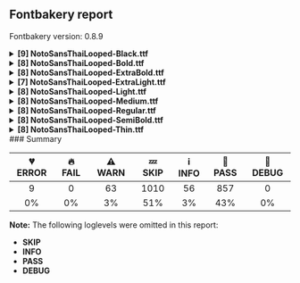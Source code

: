 ## Fontbakery report

Fontbakery version: 0.8.9

<details><summary><b>[9] NotoSansThaiLooped-Black.ttf</b></summary><div><details><summary>💔 <b>ERROR:</b> Check Google Fonts glyph coverage. (<a href="https://font-bakery.readthedocs.io/en/stable/fontbakery/profiles/googlefonts.html#com.google.fonts/check/glyph_coverage">com.google.fonts/check/glyph_coverage</a>)</summary><div>


* 💔 **ERROR** Failed with IndexError: list index out of range
</div></details><details><summary>⚠ <b>WARN:</b> Glyphs are similiar to Google Fonts version? (<a href="https://font-bakery.readthedocs.io/en/stable/fontbakery/profiles/googlefonts.html#com.google.fonts/check/production_glyphs_similarity">com.google.fonts/check/production_glyphs_similarity</a>)</summary><div>


* ⚠ **WARN** Following glyphs differ greatly from Google Fonts version:
	* uni0E0D
	* tripleKhan
	* uni0E260E45
	* uni0E240E45
	* pikKaa
	* uni0E0D0331 and uni0E0C0331
</div></details><details><summary>⚠ <b>WARN:</b> Combined length of family and style must not exceed 27 characters. (<a href="https://font-bakery.readthedocs.io/en/stable/fontbakery/profiles/googlefonts.html#com.google.fonts/check/name/family_and_style_max_length">com.google.fonts/check/name/family_and_style_max_length</a>)</summary><div>


* ⚠ **WARN** The combined length of family and style exceeds 27 chars in the following 'WINDOWS' entries:
 FONT_FAMILY_NAME = 'Noto Sans Thai Looped Black' / SUBFAMILY_NAME = 'Regular'

Please take a look at the conversation at https://github.com/googlefonts/fontbakery/issues/2179 in order to understand the reasoning behind these name table records max-length criteria. [code: too-long]
</div></details><details><summary>⚠ <b>WARN:</b> Ensure fonts have ScriptLangTags declared on the 'meta' table. (<a href="https://font-bakery.readthedocs.io/en/stable/fontbakery/profiles/googlefonts.html#com.google.fonts/check/meta/script_lang_tags">com.google.fonts/check/meta/script_lang_tags</a>)</summary><div>


* ⚠ **WARN** This font file does not have a 'meta' table. [code: lacks-meta-table]
</div></details><details><summary>⚠ <b>WARN:</b> Check font contains no unreachable glyphs (<a href="https://font-bakery.readthedocs.io/en/stable/fontbakery/profiles/universal.html#com.google.fonts/check/unreachable_glyphs">com.google.fonts/check/unreachable_glyphs</a>)</summary><div>


* ⚠ **WARN** The following glyphs could not be reached by codepoint or substitution rules:

	- uni0E29.BRACKET.110 

	- And fonThongthai
 [code: unreachable-glyphs]
</div></details><details><summary>⚠ <b>WARN:</b> Check if each glyph has the recommended amount of contours. (<a href="https://font-bakery.readthedocs.io/en/stable/fontbakery/profiles/universal.html#com.google.fonts/check/contour_count">com.google.fonts/check/contour_count</a>)</summary><div>


* ⚠ **WARN** This check inspects the glyph outlines and detects the total number of contours in each of them. The expected values are infered from the typical ammounts of contours observed in a large collection of reference font families. The divergences listed below may simply indicate a significantly different design on some of your glyphs. On the other hand, some of these may flag actual bugs in the font such as glyphs mapped to an incorrect codepoint. Please consider reviewing the design and codepoint assignment of these to make sure they are correct.

The following glyphs do not have the recommended number of contours:

	- Glyph name: aogonek	Contours detected: 3	Expected: 2

	- Glyph name: uogonek	Contours detected: 2	Expected: 1

	- Glyph name: uni0E04	Contours detected: 3	Expected: 1 or 2

	- Glyph name: uni0E05	Contours detected: 3	Expected: 1 or 2

	- Glyph name: uni0E12	Contours detected: 4	Expected: 1 or 3

	- Glyph name: uni0E14	Contours detected: 3	Expected: 1 or 2

	- Glyph name: uni0E15	Contours detected: 3	Expected: 1 or 2

	- Glyph name: uni0E28	Contours detected: 3	Expected: 1 or 2

	- Glyph name: uni0E2E	Contours detected: 2	Expected: 1 or 3

	- Glyph name: uni0E3F	Contours detected: 5	Expected: 3 

	- And 14 more.

Use -F or --full-lists to disable shortening of long lists.
 [code: contour-count]
</div></details><details><summary>⚠ <b>WARN:</b> Are there any misaligned on-curve points? (<a href="https://font-bakery.readthedocs.io/en/stable/fontbakery/profiles/<Section: Outline Correctness Checks>.html#com.google.fonts/check/outline_alignment_miss">com.google.fonts/check/outline_alignment_miss</a>)</summary><div>


* ⚠ **WARN** The following glyphs have on-curve points which have potentially incorrect y coordinates:

	* ampersand (U+0026): X=391.5,Y=-2.0 (should be at baseline 0?)

	* three (U+0033): X=129.0,Y=0.5 (should be at baseline 0?)

	* six (U+0036): X=510.0,Y=716.0 (should be at cap-height 714?)

	* C (U+0043): X=490.5,Y=-0.5 (should be at baseline 0?)

	* C (U+0043): X=506.0,Y=712.0 (should be at cap-height 714?)

	* G (U+0047): X=545.5,Y=2.0 (should be at baseline 0?)

	* a (U+0061): X=282.0,Y=-1.5 (should be at baseline 0?)

	* c (U+0063): X=429.5,Y=552.0 (should be at x-height 553?)

	* f (U+0066): X=99.0,Y=551.0 (should be at x-height 553?)

	* f (U+0066): X=143.0,Y=716.0 (should be at cap-height 714?) 

	* And 75 more.

Use -F or --full-lists to disable shortening of long lists. [code: found-misalignments]
</div></details><details><summary>⚠ <b>WARN:</b> Do any segments have colinear vectors? (<a href="https://font-bakery.readthedocs.io/en/stable/fontbakery/profiles/<Section: Outline Correctness Checks>.html#com.google.fonts/check/outline_colinear_vectors">com.google.fonts/check/outline_colinear_vectors</a>)</summary><div>


* ⚠ **WARN** The following glyphs have colinear vectors:

	* uni0E48 (U+0E48): L<<219.0,860.0>--<219.0,767.0>> -> L<<219.0,767.0>--<210.0,635.0>> 

	* And uni0E48 (U+0E48): L<<59.0,635.0>--<50.0,767.0>> -> L<<50.0,767.0>--<50.0,860.0>> [code: found-colinear-vectors]
</div></details><details><summary>⚠ <b>WARN:</b> Do outlines contain any jaggy segments? (<a href="https://font-bakery.readthedocs.io/en/stable/fontbakery/profiles/<Section: Outline Correctness Checks>.html#com.google.fonts/check/outline_jaggy_segments">com.google.fonts/check/outline_jaggy_segments</a>)</summary><div>


* ⚠ **WARN** The following glyphs have jaggy segments:

	* V (U+0056): B<<339.5,236.0>-<346.0,204.0>-<347.0,184.0>>/B<<347.0,184.0>-<349.0,204.0>-<354.5,235.5>> = 8.57299836361137

	* W (U+0057): B<<308.0,211.5>-<313.0,185.0>-<315.0,167.0>>/B<<315.0,167.0>-<319.0,197.0>-<325.5,236.0>> = 13.934835114501363

	* W (U+0057): B<<527.0,442.0>-<523.0,468.0>-<521.0,486.0>>/B<<521.0,486.0>-<519.0,468.0>-<514.5,442.0>> = 12.680383491819825

	* W (U+0057): B<<714.0,235.0>-<721.0,196.0>-<724.0,167.0>>/B<<724.0,167.0>-<727.0,192.0>-<734.0,229.0>> = 12.748914526401432

	* Wacute (U+1E82): B<<308.0,211.5>-<313.0,185.0>-<315.0,167.0>>/B<<315.0,167.0>-<319.0,197.0>-<325.5,236.0>> = 13.934835114501363

	* Wacute (U+1E82): B<<527.0,442.0>-<523.0,468.0>-<521.0,486.0>>/B<<521.0,486.0>-<519.0,468.0>-<514.5,442.0>> = 12.680383491819825

	* Wacute (U+1E82): B<<714.0,235.0>-<721.0,196.0>-<724.0,167.0>>/B<<724.0,167.0>-<727.0,192.0>-<734.0,229.0>> = 12.748914526401432

	* Wcircumflex (U+0174): B<<308.0,211.5>-<313.0,185.0>-<315.0,167.0>>/B<<315.0,167.0>-<319.0,197.0>-<325.5,236.0>> = 13.934835114501363

	* Wcircumflex (U+0174): B<<527.0,442.0>-<523.0,468.0>-<521.0,486.0>>/B<<521.0,486.0>-<519.0,468.0>-<514.5,442.0>> = 12.680383491819825

	* Wcircumflex (U+0174): B<<714.0,235.0>-<721.0,196.0>-<724.0,167.0>>/B<<724.0,167.0>-<727.0,192.0>-<734.0,229.0>> = 12.748914526401432 

	* And 6 more.

Use -F or --full-lists to disable shortening of long lists. [code: found-jaggy-segments]
</div></details><br></div></details><details><summary><b>[8] NotoSansThaiLooped-Bold.ttf</b></summary><div><details><summary>💔 <b>ERROR:</b> Check Google Fonts glyph coverage. (<a href="https://font-bakery.readthedocs.io/en/stable/fontbakery/profiles/googlefonts.html#com.google.fonts/check/glyph_coverage">com.google.fonts/check/glyph_coverage</a>)</summary><div>


* 💔 **ERROR** Failed with IndexError: list index out of range
</div></details><details><summary>⚠ <b>WARN:</b> Ensure fonts have ScriptLangTags declared on the 'meta' table. (<a href="https://font-bakery.readthedocs.io/en/stable/fontbakery/profiles/googlefonts.html#com.google.fonts/check/meta/script_lang_tags">com.google.fonts/check/meta/script_lang_tags</a>)</summary><div>


* ⚠ **WARN** This font file does not have a 'meta' table. [code: lacks-meta-table]
</div></details><details><summary>⚠ <b>WARN:</b> Check font contains no unreachable glyphs (<a href="https://font-bakery.readthedocs.io/en/stable/fontbakery/profiles/universal.html#com.google.fonts/check/unreachable_glyphs">com.google.fonts/check/unreachable_glyphs</a>)</summary><div>


* ⚠ **WARN** The following glyphs could not be reached by codepoint or substitution rules:

	- uni0E29.BRACKET.110 

	- And fonThongthai
 [code: unreachable-glyphs]
</div></details><details><summary>⚠ <b>WARN:</b> Check if each glyph has the recommended amount of contours. (<a href="https://font-bakery.readthedocs.io/en/stable/fontbakery/profiles/universal.html#com.google.fonts/check/contour_count">com.google.fonts/check/contour_count</a>)</summary><div>


* ⚠ **WARN** This check inspects the glyph outlines and detects the total number of contours in each of them. The expected values are infered from the typical ammounts of contours observed in a large collection of reference font families. The divergences listed below may simply indicate a significantly different design on some of your glyphs. On the other hand, some of these may flag actual bugs in the font such as glyphs mapped to an incorrect codepoint. Please consider reviewing the design and codepoint assignment of these to make sure they are correct.

The following glyphs do not have the recommended number of contours:

	- Glyph name: aogonek	Contours detected: 3	Expected: 2

	- Glyph name: uogonek	Contours detected: 2	Expected: 1

	- Glyph name: uni0E12	Contours detected: 4	Expected: 1 or 3

	- Glyph name: uni0E2E	Contours detected: 2	Expected: 1 or 3

	- Glyph name: uni0E3F	Contours detected: 5	Expected: 3

	- Glyph name: uni0E4F	Contours detected: 3	Expected: 4

	- Glyph name: uni0E5A	Contours detected: 3	Expected: 1 or 2

	- Glyph name: aogonek	Contours detected: 3	Expected: 2

	- Glyph name: uni0E12	Contours detected: 4	Expected: 1 or 3

	- Glyph name: uni0E2E	Contours detected: 2	Expected: 1 or 3 

	- And 4 more.

Use -F or --full-lists to disable shortening of long lists.
 [code: contour-count]
</div></details><details><summary>⚠ <b>WARN:</b> Are there any misaligned on-curve points? (<a href="https://font-bakery.readthedocs.io/en/stable/fontbakery/profiles/<Section: Outline Correctness Checks>.html#com.google.fonts/check/outline_alignment_miss">com.google.fonts/check/outline_alignment_miss</a>)</summary><div>


* ⚠ **WARN** The following glyphs have on-curve points which have potentially incorrect y coordinates:

	* ampersand (U+0026): X=386.0,Y=-0.5 (should be at baseline 0?)

	* four (U+0034): X=331.0,Y=716.0 (should be at cap-height 714?)

	* four (U+0034): X=475.0,Y=716.0 (should be at cap-height 714?)

	* six (U+0036): X=494.0,Y=716.0 (should be at cap-height 714?)

	* C (U+0043): X=507.5,Y=712.5 (should be at cap-height 714?)

	* G (U+0047): X=542.5,Y=1.0 (should be at baseline 0?)

	* G (U+0047): X=549.5,Y=712.0 (should be at cap-height 714?)

	* c (U+0063): X=402.5,Y=1.0 (should be at baseline 0?)

	* e (U+0065): X=435.0,Y=-0.5 (should be at baseline 0?)

	* s (U+0073): X=361.0,Y=545.0 (should be at x-height 546?) 

	* And 88 more.

Use -F or --full-lists to disable shortening of long lists. [code: found-misalignments]
</div></details><details><summary>⚠ <b>WARN:</b> Do any segments have colinear vectors? (<a href="https://font-bakery.readthedocs.io/en/stable/fontbakery/profiles/<Section: Outline Correctness Checks>.html#com.google.fonts/check/outline_colinear_vectors">com.google.fonts/check/outline_colinear_vectors</a>)</summary><div>


* ⚠ **WARN** The following glyphs have colinear vectors:

	* fongDan (U+EC0A): L<<131.0,637.0>--<120.0,759.0>> -> L<<120.0,759.0>--<120.0,845.0>>

	* fongDan (U+EC0A): L<<247.0,845.0>--<247.0,759.0>> -> L<<247.0,759.0>--<236.0,637.0>>

	* fongDan (U+EC0A): L<<314.0,637.0>--<303.0,759.0>> -> L<<303.0,759.0>--<303.0,845.0>>

	* fongDan (U+EC0A): L<<430.0,845.0>--<430.0,759.0>> -> L<<430.0,759.0>--<419.0,637.0>>

	* fongmanFanNu (U+EC09): L<<131.0,637.0>--<120.0,759.0>> -> L<<120.0,759.0>--<120.0,845.0>>

	* fongmanFanNu (U+EC09): L<<247.0,845.0>--<247.0,759.0>> -> L<<247.0,759.0>--<236.0,637.0>>

	* fongmanFanNu (U+EC09): L<<315.0,637.0>--<303.0,759.0>> -> L<<303.0,759.0>--<303.0,845.0>>

	* fongmanFanNu (U+EC09): L<<431.0,845.0>--<431.0,759.0>> -> L<<431.0,759.0>--<419.0,637.0>>

	* uni0E12 (U+0E12): L<<393.0,146.0>--<390.0,143.0>> -> L<<390.0,143.0>--<256.0,0.0>>

	* uni0E48 (U+0E48): L<<187.0,845.0>--<187.0,759.0>> -> L<<187.0,759.0>--<180.0,637.0>> 

	* And 7 more.

Use -F or --full-lists to disable shortening of long lists. [code: found-colinear-vectors]
</div></details><details><summary>⚠ <b>WARN:</b> Do outlines contain any jaggy segments? (<a href="https://font-bakery.readthedocs.io/en/stable/fontbakery/profiles/<Section: Outline Correctness Checks>.html#com.google.fonts/check/outline_jaggy_segments">com.google.fonts/check/outline_jaggy_segments</a>)</summary><div>


* ⚠ **WARN** The following glyphs have jaggy segments:

	* W (U+0057): B<<280.5,202.0>-<287.0,168.0>-<290.0,144.0>>/B<<290.0,144.0>-<294.0,179.0>-<302.5,223.0>> = 13.644818100558723

	* W (U+0057): B<<506.0,484.5>-<500.0,516.0>-<498.0,534.0>>/B<<498.0,534.0>-<496.0,516.0>-<490.0,484.5>> = 12.680383491819825

	* W (U+0057): B<<693.5,221.0>-<702.0,177.0>-<706.0,144.0>>/B<<706.0,144.0>-<709.0,168.0>-<715.0,202.0>> = 14.03624346792643

	* Wacute (U+1E82): B<<280.5,202.0>-<287.0,168.0>-<290.0,144.0>>/B<<290.0,144.0>-<294.0,179.0>-<302.5,223.0>> = 13.644818100558723

	* Wacute (U+1E82): B<<506.0,484.5>-<500.0,516.0>-<498.0,534.0>>/B<<498.0,534.0>-<496.0,516.0>-<490.0,484.5>> = 12.680383491819825

	* Wacute (U+1E82): B<<693.5,221.0>-<702.0,177.0>-<706.0,144.0>>/B<<706.0,144.0>-<709.0,168.0>-<715.0,202.0>> = 14.03624346792643

	* Wcircumflex (U+0174): B<<280.5,202.0>-<287.0,168.0>-<290.0,144.0>>/B<<290.0,144.0>-<294.0,179.0>-<302.5,223.0>> = 13.644818100558723

	* Wcircumflex (U+0174): B<<506.0,484.5>-<500.0,516.0>-<498.0,534.0>>/B<<498.0,534.0>-<496.0,516.0>-<490.0,484.5>> = 12.680383491819825

	* Wcircumflex (U+0174): B<<693.5,221.0>-<702.0,177.0>-<706.0,144.0>>/B<<706.0,144.0>-<709.0,168.0>-<715.0,202.0>> = 14.03624346792643

	* Wdieresis (U+1E84): B<<280.5,202.0>-<287.0,168.0>-<290.0,144.0>>/B<<290.0,144.0>-<294.0,179.0>-<302.5,223.0>> = 13.644818100558723 

	* And 6 more.

Use -F or --full-lists to disable shortening of long lists. [code: found-jaggy-segments]
</div></details><details><summary>⚠ <b>WARN:</b> Do outlines contain any semi-vertical or semi-horizontal lines? (<a href="https://font-bakery.readthedocs.io/en/stable/fontbakery/profiles/<Section: Outline Correctness Checks>.html#com.google.fonts/check/outline_semi_vertical">com.google.fonts/check/outline_semi_vertical</a>)</summary><div>


* ⚠ **WARN** The following glyphs have semi-vertical/semi-horizontal lines:

	* uni0E05 (U+0E05): L<<466.0,0.0>--<465.0,382.0>> 

	* And uni0E1B (U+0E1B): L<<283.0,114.0>--<398.0,115.0>> [code: found-semi-vertical]
</div></details><br></div></details><details><summary><b>[8] NotoSansThaiLooped-ExtraBold.ttf</b></summary><div><details><summary>💔 <b>ERROR:</b> Check Google Fonts glyph coverage. (<a href="https://font-bakery.readthedocs.io/en/stable/fontbakery/profiles/googlefonts.html#com.google.fonts/check/glyph_coverage">com.google.fonts/check/glyph_coverage</a>)</summary><div>


* 💔 **ERROR** Failed with IndexError: list index out of range
</div></details><details><summary>⚠ <b>WARN:</b> Combined length of family and style must not exceed 27 characters. (<a href="https://font-bakery.readthedocs.io/en/stable/fontbakery/profiles/googlefonts.html#com.google.fonts/check/name/family_and_style_max_length">com.google.fonts/check/name/family_and_style_max_length</a>)</summary><div>


* ⚠ **WARN** The combined length of family and style exceeds 27 chars in the following 'WINDOWS' entries:
 FONT_FAMILY_NAME = 'Noto Sans Thai Looped ExtraBold' / SUBFAMILY_NAME = 'Regular'

Please take a look at the conversation at https://github.com/googlefonts/fontbakery/issues/2179 in order to understand the reasoning behind these name table records max-length criteria. [code: too-long]
</div></details><details><summary>⚠ <b>WARN:</b> Ensure fonts have ScriptLangTags declared on the 'meta' table. (<a href="https://font-bakery.readthedocs.io/en/stable/fontbakery/profiles/googlefonts.html#com.google.fonts/check/meta/script_lang_tags">com.google.fonts/check/meta/script_lang_tags</a>)</summary><div>


* ⚠ **WARN** This font file does not have a 'meta' table. [code: lacks-meta-table]
</div></details><details><summary>⚠ <b>WARN:</b> Check font contains no unreachable glyphs (<a href="https://font-bakery.readthedocs.io/en/stable/fontbakery/profiles/universal.html#com.google.fonts/check/unreachable_glyphs">com.google.fonts/check/unreachable_glyphs</a>)</summary><div>


* ⚠ **WARN** The following glyphs could not be reached by codepoint or substitution rules:

	- uni0E29.BRACKET.110 

	- And fonThongthai
 [code: unreachable-glyphs]
</div></details><details><summary>⚠ <b>WARN:</b> Check if each glyph has the recommended amount of contours. (<a href="https://font-bakery.readthedocs.io/en/stable/fontbakery/profiles/universal.html#com.google.fonts/check/contour_count">com.google.fonts/check/contour_count</a>)</summary><div>


* ⚠ **WARN** This check inspects the glyph outlines and detects the total number of contours in each of them. The expected values are infered from the typical ammounts of contours observed in a large collection of reference font families. The divergences listed below may simply indicate a significantly different design on some of your glyphs. On the other hand, some of these may flag actual bugs in the font such as glyphs mapped to an incorrect codepoint. Please consider reviewing the design and codepoint assignment of these to make sure they are correct.

The following glyphs do not have the recommended number of contours:

	- Glyph name: aogonek	Contours detected: 3	Expected: 2

	- Glyph name: uogonek	Contours detected: 2	Expected: 1

	- Glyph name: uni0E12	Contours detected: 4	Expected: 1 or 3

	- Glyph name: uni0E14	Contours detected: 3	Expected: 1 or 2

	- Glyph name: uni0E15	Contours detected: 3	Expected: 1 or 2

	- Glyph name: uni0E2E	Contours detected: 2	Expected: 1 or 3

	- Glyph name: uni0E3F	Contours detected: 5	Expected: 3

	- Glyph name: uni0E4F	Contours detected: 3	Expected: 4

	- Glyph name: uni0E5A	Contours detected: 3	Expected: 1 or 2

	- Glyph name: aogonek	Contours detected: 3	Expected: 2 

	- And 8 more.

Use -F or --full-lists to disable shortening of long lists.
 [code: contour-count]
</div></details><details><summary>⚠ <b>WARN:</b> Do any segments have colinear vectors? (<a href="https://font-bakery.readthedocs.io/en/stable/fontbakery/profiles/<Section: Outline Correctness Checks>.html#com.google.fonts/check/outline_colinear_vectors">com.google.fonts/check/outline_colinear_vectors</a>)</summary><div>


* ⚠ **WARN** The following glyphs have colinear vectors:

	* fongDan (U+EC0A): L<<116.0,636.0>--<104.0,763.0>> -> L<<104.0,763.0>--<104.0,852.0>>

	* fongDan (U+EC0A): L<<312.0,636.0>--<300.0,763.0>> -> L<<300.0,763.0>--<300.0,852.0>>

	* fongmanFanNu (U+EC09): L<<244.0,852.0>--<244.0,763.0>> -> L<<244.0,763.0>--<232.0,636.0>>

	* fongmanFanNu (U+EC09): L<<440.0,852.0>--<440.0,763.0>> -> L<<440.0,763.0>--<428.0,636.0>>

	* unalome (U+EC0B): L<<287.0,615.0>--<287.0,615.0>> -> L<<287.0,615.0>--<287.0,615.0>>

	* uni0E48 (U+0E48): L<<202.0,852.0>--<202.0,763.0>> -> L<<202.0,763.0>--<194.0,636.0>>

	* uni0E48 (U+0E48): L<<58.0,636.0>--<50.0,763.0>> -> L<<50.0,763.0>--<50.0,852.0>>

	* uni17C9 (U+17C9): L<<190.0,852.0>--<190.0,763.0>> -> L<<190.0,763.0>--<178.0,636.0>>

	* uni17C9 (U+17C9): L<<386.0,852.0>--<386.0,763.0>> -> L<<386.0,763.0>--<374.0,636.0>>

	* uni17CB (U+17CB): L<<202.0,852.0>--<202.0,763.0>> -> L<<202.0,763.0>--<190.0,636.0>> 

	* And uni17CB (U+17CB): L<<62.0,636.0>--<50.0,763.0>> -> L<<50.0,763.0>--<50.0,852.0>> [code: found-colinear-vectors]
</div></details><details><summary>⚠ <b>WARN:</b> Do outlines contain any jaggy segments? (<a href="https://font-bakery.readthedocs.io/en/stable/fontbakery/profiles/<Section: Outline Correctness Checks>.html#com.google.fonts/check/outline_jaggy_segments">com.google.fonts/check/outline_jaggy_segments</a>)</summary><div>


* ⚠ **WARN** The following glyphs have jaggy segments:

	* V (U+0056): B<<329.0,217.5>-<335.0,187.0>-<337.0,166.0>>/B<<337.0,166.0>-<340.0,187.0>-<345.5,217.0>> = 13.570434385161475

	* W (U+0057): B<<517.0,457.0>-<511.0,491.0>-<508.0,512.0>>/B<<508.0,512.0>-<506.0,491.0>-<500.0,457.0>> = 13.570434385161475

	* W (U+0057): B<<705.0,216.0>-<711.0,181.0>-<714.0,155.0>>/B<<714.0,155.0>-<717.0,179.0>-<723.5,214.5>> = 13.70696100407981

	* Wacute (U+1E82): B<<517.0,457.0>-<511.0,491.0>-<508.0,512.0>>/B<<508.0,512.0>-<506.0,491.0>-<500.0,457.0>> = 13.570434385161475

	* Wacute (U+1E82): B<<705.0,216.0>-<711.0,181.0>-<714.0,155.0>>/B<<714.0,155.0>-<717.0,179.0>-<723.5,214.5>> = 13.70696100407981

	* Wcircumflex (U+0174): B<<517.0,457.0>-<511.0,491.0>-<508.0,512.0>>/B<<508.0,512.0>-<506.0,491.0>-<500.0,457.0>> = 13.570434385161475

	* Wcircumflex (U+0174): B<<705.0,216.0>-<711.0,181.0>-<714.0,155.0>>/B<<714.0,155.0>-<717.0,179.0>-<723.5,214.5>> = 13.70696100407981

	* Wdieresis (U+1E84): B<<517.0,457.0>-<511.0,491.0>-<508.0,512.0>>/B<<508.0,512.0>-<506.0,491.0>-<500.0,457.0>> = 13.570434385161475

	* Wdieresis (U+1E84): B<<705.0,216.0>-<711.0,181.0>-<714.0,155.0>>/B<<714.0,155.0>-<717.0,179.0>-<723.5,214.5>> = 13.70696100407981

	* Wgrave (U+1E80): B<<517.0,457.0>-<511.0,491.0>-<508.0,512.0>>/B<<508.0,512.0>-<506.0,491.0>-<500.0,457.0>> = 13.570434385161475 

	* And 3 more.

Use -F or --full-lists to disable shortening of long lists. [code: found-jaggy-segments]
</div></details><details><summary>⚠ <b>WARN:</b> Do outlines contain any semi-vertical or semi-horizontal lines? (<a href="https://font-bakery.readthedocs.io/en/stable/fontbakery/profiles/<Section: Outline Correctness Checks>.html#com.google.fonts/check/outline_semi_vertical">com.google.fonts/check/outline_semi_vertical</a>)</summary><div>


* ⚠ **WARN** The following glyphs have semi-vertical/semi-horizontal lines:

	* uni0E05 (U+0E05): L<<464.0,0.0>--<463.0,379.0>> [code: found-semi-vertical]
</div></details><br></div></details><details><summary><b>[7] NotoSansThaiLooped-ExtraLight.ttf</b></summary><div><details><summary>💔 <b>ERROR:</b> Check Google Fonts glyph coverage. (<a href="https://font-bakery.readthedocs.io/en/stable/fontbakery/profiles/googlefonts.html#com.google.fonts/check/glyph_coverage">com.google.fonts/check/glyph_coverage</a>)</summary><div>


* 💔 **ERROR** Failed with IndexError: list index out of range
</div></details><details><summary>⚠ <b>WARN:</b> Combined length of family and style must not exceed 27 characters. (<a href="https://font-bakery.readthedocs.io/en/stable/fontbakery/profiles/googlefonts.html#com.google.fonts/check/name/family_and_style_max_length">com.google.fonts/check/name/family_and_style_max_length</a>)</summary><div>


* ⚠ **WARN** The combined length of family and style exceeds 27 chars in the following 'WINDOWS' entries:
 FONT_FAMILY_NAME = 'Noto Sans Thai Looped ExtraLight' / SUBFAMILY_NAME = 'Regular'

Please take a look at the conversation at https://github.com/googlefonts/fontbakery/issues/2179 in order to understand the reasoning behind these name table records max-length criteria. [code: too-long]
</div></details><details><summary>⚠ <b>WARN:</b> Ensure fonts have ScriptLangTags declared on the 'meta' table. (<a href="https://font-bakery.readthedocs.io/en/stable/fontbakery/profiles/googlefonts.html#com.google.fonts/check/meta/script_lang_tags">com.google.fonts/check/meta/script_lang_tags</a>)</summary><div>


* ⚠ **WARN** This font file does not have a 'meta' table. [code: lacks-meta-table]
</div></details><details><summary>⚠ <b>WARN:</b> Check font contains no unreachable glyphs (<a href="https://font-bakery.readthedocs.io/en/stable/fontbakery/profiles/universal.html#com.google.fonts/check/unreachable_glyphs">com.google.fonts/check/unreachable_glyphs</a>)</summary><div>


* ⚠ **WARN** The following glyphs could not be reached by codepoint or substitution rules:

	- uni0E29.BRACKET.110 

	- And fonThongthai
 [code: unreachable-glyphs]
</div></details><details><summary>⚠ <b>WARN:</b> Check if each glyph has the recommended amount of contours. (<a href="https://font-bakery.readthedocs.io/en/stable/fontbakery/profiles/universal.html#com.google.fonts/check/contour_count">com.google.fonts/check/contour_count</a>)</summary><div>


* ⚠ **WARN** This check inspects the glyph outlines and detects the total number of contours in each of them. The expected values are infered from the typical ammounts of contours observed in a large collection of reference font families. The divergences listed below may simply indicate a significantly different design on some of your glyphs. On the other hand, some of these may flag actual bugs in the font such as glyphs mapped to an incorrect codepoint. Please consider reviewing the design and codepoint assignment of these to make sure they are correct.

The following glyphs do not have the recommended number of contours:

	- Glyph name: aogonek	Contours detected: 3	Expected: 2

	- Glyph name: uogonek	Contours detected: 2	Expected: 1

	- Glyph name: uni0E1E	Contours detected: 4	Expected: 1 or 2

	- Glyph name: uni0E1F	Contours detected: 3	Expected: 1 or 2

	- Glyph name: uni0E2B	Contours detected: 4	Expected: 1 or 3

	- Glyph name: uni0E2E	Contours detected: 2	Expected: 1 or 3

	- Glyph name: uni0E3F	Contours detected: 5	Expected: 3

	- Glyph name: uni0E4F	Contours detected: 3	Expected: 4

	- Glyph name: uni0E5A	Contours detected: 3	Expected: 1 or 2

	- Glyph name: aogonek	Contours detected: 3	Expected: 2 

	- And 8 more.

Use -F or --full-lists to disable shortening of long lists.
 [code: contour-count]
</div></details><details><summary>⚠ <b>WARN:</b> Do any segments have colinear vectors? (<a href="https://font-bakery.readthedocs.io/en/stable/fontbakery/profiles/<Section: Outline Correctness Checks>.html#com.google.fonts/check/outline_colinear_vectors">com.google.fonts/check/outline_colinear_vectors</a>)</summary><div>


* ⚠ **WARN** The following glyphs have colinear vectors:

	* fongDan (U+EC0A): L<<218.0,644.0>--<213.0,752.0>> -> L<<213.0,752.0>--<213.0,816.0>>

	* fongDan (U+EC0A): L<<252.0,816.0>--<252.0,752.0>> -> L<<252.0,752.0>--<247.0,644.0>>

	* fongDan (U+EC0A): L<<333.0,644.0>--<328.0,752.0>> -> L<<328.0,752.0>--<328.0,816.0>>

	* fongDan (U+EC0A): L<<367.0,816.0>--<367.0,752.0>> -> L<<367.0,752.0>--<362.0,644.0>>

	* fongmanFanNu (U+EC09): L<<218.0,644.0>--<213.0,752.0>> -> L<<213.0,752.0>--<213.0,816.0>>

	* fongmanFanNu (U+EC09): L<<252.0,816.0>--<252.0,752.0>> -> L<<252.0,752.0>--<247.0,644.0>>

	* fongmanFanNu (U+EC09): L<<333.0,644.0>--<328.0,752.0>> -> L<<328.0,752.0>--<328.0,816.0>>

	* fongmanFanNu (U+EC09): L<<367.0,816.0>--<367.0,752.0>> -> L<<367.0,752.0>--<362.0,644.0>>

	* uni0E1E (U+0E1E): L<<217.0,60.0>--<217.0,60.0>> -> L<<217.0,60.0>--<217.0,60.0>>

	* uni0E48 (U+0E48): L<<53.0,644.0>--<50.0,752.0>> -> L<<50.0,752.0>--<50.0,816.0>> 

	* And 7 more.

Use -F or --full-lists to disable shortening of long lists. [code: found-colinear-vectors]
</div></details><details><summary>⚠ <b>WARN:</b> Do outlines contain any jaggy segments? (<a href="https://font-bakery.readthedocs.io/en/stable/fontbakery/profiles/<Section: Outline Correctness Checks>.html#com.google.fonts/check/outline_jaggy_segments">com.google.fonts/check/outline_jaggy_segments</a>)</summary><div>


* ⚠ **WARN** The following glyphs have jaggy segments:

	* uni0E2A (U+0E2A): B<<418.0,511.0>-<408.0,512.0>-<398.0,514.0>>/L<<398.0,514.0>--<398.0,514.0>> = 11.309932474020195 [code: found-jaggy-segments]
</div></details><br></div></details><details><summary><b>[8] NotoSansThaiLooped-Light.ttf</b></summary><div><details><summary>💔 <b>ERROR:</b> Check Google Fonts glyph coverage. (<a href="https://font-bakery.readthedocs.io/en/stable/fontbakery/profiles/googlefonts.html#com.google.fonts/check/glyph_coverage">com.google.fonts/check/glyph_coverage</a>)</summary><div>


* 💔 **ERROR** Failed with IndexError: list index out of range
</div></details><details><summary>⚠ <b>WARN:</b> Combined length of family and style must not exceed 27 characters. (<a href="https://font-bakery.readthedocs.io/en/stable/fontbakery/profiles/googlefonts.html#com.google.fonts/check/name/family_and_style_max_length">com.google.fonts/check/name/family_and_style_max_length</a>)</summary><div>


* ⚠ **WARN** The combined length of family and style exceeds 27 chars in the following 'WINDOWS' entries:
 FONT_FAMILY_NAME = 'Noto Sans Thai Looped Light' / SUBFAMILY_NAME = 'Regular'

Please take a look at the conversation at https://github.com/googlefonts/fontbakery/issues/2179 in order to understand the reasoning behind these name table records max-length criteria. [code: too-long]
</div></details><details><summary>⚠ <b>WARN:</b> Ensure fonts have ScriptLangTags declared on the 'meta' table. (<a href="https://font-bakery.readthedocs.io/en/stable/fontbakery/profiles/googlefonts.html#com.google.fonts/check/meta/script_lang_tags">com.google.fonts/check/meta/script_lang_tags</a>)</summary><div>


* ⚠ **WARN** This font file does not have a 'meta' table. [code: lacks-meta-table]
</div></details><details><summary>⚠ <b>WARN:</b> Check font contains no unreachable glyphs (<a href="https://font-bakery.readthedocs.io/en/stable/fontbakery/profiles/universal.html#com.google.fonts/check/unreachable_glyphs">com.google.fonts/check/unreachable_glyphs</a>)</summary><div>


* ⚠ **WARN** The following glyphs could not be reached by codepoint or substitution rules:

	- uni0E29.BRACKET.110 

	- And fonThongthai
 [code: unreachable-glyphs]
</div></details><details><summary>⚠ <b>WARN:</b> Check if each glyph has the recommended amount of contours. (<a href="https://font-bakery.readthedocs.io/en/stable/fontbakery/profiles/universal.html#com.google.fonts/check/contour_count">com.google.fonts/check/contour_count</a>)</summary><div>


* ⚠ **WARN** This check inspects the glyph outlines and detects the total number of contours in each of them. The expected values are infered from the typical ammounts of contours observed in a large collection of reference font families. The divergences listed below may simply indicate a significantly different design on some of your glyphs. On the other hand, some of these may flag actual bugs in the font such as glyphs mapped to an incorrect codepoint. Please consider reviewing the design and codepoint assignment of these to make sure they are correct.

The following glyphs do not have the recommended number of contours:

	- Glyph name: aogonek	Contours detected: 3	Expected: 2

	- Glyph name: uogonek	Contours detected: 2	Expected: 1

	- Glyph name: uni0E1E	Contours detected: 4	Expected: 1 or 2

	- Glyph name: uni0E1F	Contours detected: 4	Expected: 1 or 2

	- Glyph name: uni0E2E	Contours detected: 2	Expected: 1 or 3

	- Glyph name: uni0E3F	Contours detected: 5	Expected: 3

	- Glyph name: uni0E4F	Contours detected: 3	Expected: 4

	- Glyph name: uni0E5A	Contours detected: 3	Expected: 1 or 2

	- Glyph name: aogonek	Contours detected: 3	Expected: 2

	- Glyph name: uni0E1E	Contours detected: 4	Expected: 1 or 2 

	- And 6 more.

Use -F or --full-lists to disable shortening of long lists.
 [code: contour-count]
</div></details><details><summary>⚠ <b>WARN:</b> Do any segments have colinear vectors? (<a href="https://font-bakery.readthedocs.io/en/stable/fontbakery/profiles/<Section: Outline Correctness Checks>.html#com.google.fonts/check/outline_colinear_vectors">com.google.fonts/check/outline_colinear_vectors</a>)</summary><div>


* ⚠ **WARN** The following glyphs have colinear vectors:

	* fongDan (U+EC0A): L<<204.0,643.0>--<199.0,750.0>> -> L<<199.0,750.0>--<199.0,818.0>>

	* fongDan (U+EC0A): L<<254.0,818.0>--<254.0,750.0>> -> L<<254.0,750.0>--<249.0,643.0>>

	* fongDan (U+EC0A): L<<329.0,643.0>--<323.0,750.0>> -> L<<323.0,750.0>--<323.0,818.0>>

	* fongDan (U+EC0A): L<<379.0,818.0>--<379.0,750.0>> -> L<<379.0,750.0>--<373.0,643.0>>

	* fongmanFanNu (U+EC09): L<<205.0,643.0>--<199.0,750.0>> -> L<<199.0,750.0>--<199.0,818.0>>

	* fongmanFanNu (U+EC09): L<<255.0,818.0>--<255.0,750.0>> -> L<<255.0,750.0>--<249.0,643.0>>

	* fongmanFanNu (U+EC09): L<<329.0,643.0>--<324.0,750.0>> -> L<<324.0,750.0>--<324.0,818.0>>

	* fongmanFanNu (U+EC09): L<<379.0,818.0>--<379.0,750.0>> -> L<<379.0,750.0>--<374.0,643.0>>

	* uni0E48 (U+0E48): L<<108.0,818.0>--<108.0,750.0>> -> L<<108.0,750.0>--<104.0,643.0>>

	* uni0E48 (U+0E48): L<<54.0,643.0>--<50.0,750.0>> -> L<<50.0,750.0>--<50.0,818.0>> 

	* And 6 more.

Use -F or --full-lists to disable shortening of long lists. [code: found-colinear-vectors]
</div></details><details><summary>⚠ <b>WARN:</b> Do outlines contain any jaggy segments? (<a href="https://font-bakery.readthedocs.io/en/stable/fontbakery/profiles/<Section: Outline Correctness Checks>.html#com.google.fonts/check/outline_jaggy_segments">com.google.fonts/check/outline_jaggy_segments</a>)</summary><div>


* ⚠ **WARN** The following glyphs have jaggy segments:

	* uni0E10 (U+0E10): B<<442.0,497.0>-<425.0,497.0>-<409.0,500.0>>/L<<409.0,500.0>--<409.0,500.0>> = 10.61965527615514 [code: found-jaggy-segments]
</div></details><details><summary>⚠ <b>WARN:</b> Do outlines contain any semi-vertical or semi-horizontal lines? (<a href="https://font-bakery.readthedocs.io/en/stable/fontbakery/profiles/<Section: Outline Correctness Checks>.html#com.google.fonts/check/outline_semi_vertical">com.google.fonts/check/outline_semi_vertical</a>)</summary><div>


* ⚠ **WARN** The following glyphs have semi-vertical/semi-horizontal lines:

	* uni0E05 (U+0E05): L<<475.0,0.0>--<474.0,389.0>> 

	* And uni0E1B (U+0E1B): L<<234.0,47.0>--<417.0,48.0>> [code: found-semi-vertical]
</div></details><br></div></details><details><summary><b>[8] NotoSansThaiLooped-Medium.ttf</b></summary><div><details><summary>💔 <b>ERROR:</b> Check Google Fonts glyph coverage. (<a href="https://font-bakery.readthedocs.io/en/stable/fontbakery/profiles/googlefonts.html#com.google.fonts/check/glyph_coverage">com.google.fonts/check/glyph_coverage</a>)</summary><div>


* 💔 **ERROR** Failed with IndexError: list index out of range
</div></details><details><summary>⚠ <b>WARN:</b> Combined length of family and style must not exceed 27 characters. (<a href="https://font-bakery.readthedocs.io/en/stable/fontbakery/profiles/googlefonts.html#com.google.fonts/check/name/family_and_style_max_length">com.google.fonts/check/name/family_and_style_max_length</a>)</summary><div>


* ⚠ **WARN** The combined length of family and style exceeds 27 chars in the following 'WINDOWS' entries:
 FONT_FAMILY_NAME = 'Noto Sans Thai Looped Medium' / SUBFAMILY_NAME = 'Regular'

Please take a look at the conversation at https://github.com/googlefonts/fontbakery/issues/2179 in order to understand the reasoning behind these name table records max-length criteria. [code: too-long]
</div></details><details><summary>⚠ <b>WARN:</b> Ensure fonts have ScriptLangTags declared on the 'meta' table. (<a href="https://font-bakery.readthedocs.io/en/stable/fontbakery/profiles/googlefonts.html#com.google.fonts/check/meta/script_lang_tags">com.google.fonts/check/meta/script_lang_tags</a>)</summary><div>


* ⚠ **WARN** This font file does not have a 'meta' table. [code: lacks-meta-table]
</div></details><details><summary>⚠ <b>WARN:</b> Check font contains no unreachable glyphs (<a href="https://font-bakery.readthedocs.io/en/stable/fontbakery/profiles/universal.html#com.google.fonts/check/unreachable_glyphs">com.google.fonts/check/unreachable_glyphs</a>)</summary><div>


* ⚠ **WARN** The following glyphs could not be reached by codepoint or substitution rules:

	- uni0E29.BRACKET.110 

	- And fonThongthai
 [code: unreachable-glyphs]
</div></details><details><summary>⚠ <b>WARN:</b> Check if each glyph has the recommended amount of contours. (<a href="https://font-bakery.readthedocs.io/en/stable/fontbakery/profiles/universal.html#com.google.fonts/check/contour_count">com.google.fonts/check/contour_count</a>)</summary><div>


* ⚠ **WARN** This check inspects the glyph outlines and detects the total number of contours in each of them. The expected values are infered from the typical ammounts of contours observed in a large collection of reference font families. The divergences listed below may simply indicate a significantly different design on some of your glyphs. On the other hand, some of these may flag actual bugs in the font such as glyphs mapped to an incorrect codepoint. Please consider reviewing the design and codepoint assignment of these to make sure they are correct.

The following glyphs do not have the recommended number of contours:

	- Glyph name: aogonek	Contours detected: 3	Expected: 2

	- Glyph name: uogonek	Contours detected: 2	Expected: 1

	- Glyph name: uni0E2E	Contours detected: 2	Expected: 1 or 3

	- Glyph name: uni0E3F	Contours detected: 5	Expected: 3

	- Glyph name: uni0E4F	Contours detected: 3	Expected: 4

	- Glyph name: uni0E5A	Contours detected: 3	Expected: 1 or 2

	- Glyph name: aogonek	Contours detected: 3	Expected: 2

	- Glyph name: uni0E2E	Contours detected: 2	Expected: 1 or 3

	- Glyph name: uni0E3F	Contours detected: 5	Expected: 3

	- Glyph name: uni0E4F	Contours detected: 3	Expected: 4

	- Glyph name: uni0E5A	Contours detected: 3	Expected: 1 or 2 

	- And Glyph name: uogonek	Contours detected: 2	Expected: 1
 [code: contour-count]
</div></details><details><summary>⚠ <b>WARN:</b> Do any segments have colinear vectors? (<a href="https://font-bakery.readthedocs.io/en/stable/fontbakery/profiles/<Section: Outline Correctness Checks>.html#com.google.fonts/check/outline_colinear_vectors">com.google.fonts/check/outline_colinear_vectors</a>)</summary><div>


* ⚠ **WARN** The following glyphs have colinear vectors:

	* fongDan (U+EC0A): L<<166.0,639.0>--<158.0,750.0>> -> L<<158.0,750.0>--<158.0,829.0>>

	* fongDan (U+EC0A): L<<255.0,829.0>--<255.0,750.0>> -> L<<255.0,750.0>--<247.0,639.0>>

	* fongDan (U+EC0A): L<<319.0,639.0>--<311.0,750.0>> -> L<<311.0,750.0>--<311.0,829.0>>

	* fongDan (U+EC0A): L<<408.0,829.0>--<408.0,750.0>> -> L<<408.0,750.0>--<399.0,639.0>>

	* fongmanFanNu (U+EC09): L<<166.0,639.0>--<158.0,750.0>> -> L<<158.0,750.0>--<158.0,829.0>>

	* fongmanFanNu (U+EC09): L<<255.0,829.0>--<255.0,750.0>> -> L<<255.0,750.0>--<247.0,639.0>>

	* fongmanFanNu (U+EC09): L<<319.0,639.0>--<311.0,750.0>> -> L<<311.0,750.0>--<311.0,829.0>>

	* fongmanFanNu (U+EC09): L<<408.0,829.0>--<408.0,750.0>> -> L<<408.0,750.0>--<399.0,639.0>>

	* uni0E48 (U+0E48): L<<153.0,829.0>--<153.0,750.0>> -> L<<153.0,750.0>--<147.0,639.0>>

	* uni0E48 (U+0E48): L<<56.0,639.0>--<50.0,750.0>> -> L<<50.0,750.0>--<50.0,829.0>> 

	* And 6 more.

Use -F or --full-lists to disable shortening of long lists. [code: found-colinear-vectors]
</div></details><details><summary>⚠ <b>WARN:</b> Do outlines contain any jaggy segments? (<a href="https://font-bakery.readthedocs.io/en/stable/fontbakery/profiles/<Section: Outline Correctness Checks>.html#com.google.fonts/check/outline_jaggy_segments">com.google.fonts/check/outline_jaggy_segments</a>)</summary><div>


* ⚠ **WARN** The following glyphs have jaggy segments:

	* W (U+0057): B<<479.0,550.0>-<473.0,575.0>-<472.0,587.0>>/B<<472.0,587.0>-<471.0,575.0>-<465.5,550.0>> = 9.527283381452328

	* Wacute (U+1E82): B<<479.0,550.0>-<473.0,575.0>-<472.0,587.0>>/B<<472.0,587.0>-<471.0,575.0>-<465.5,550.0>> = 9.527283381452328

	* Wcircumflex (U+0174): B<<479.0,550.0>-<473.0,575.0>-<472.0,587.0>>/B<<472.0,587.0>-<471.0,575.0>-<465.5,550.0>> = 9.527283381452328

	* Wdieresis (U+1E84): B<<479.0,550.0>-<473.0,575.0>-<472.0,587.0>>/B<<472.0,587.0>-<471.0,575.0>-<465.5,550.0>> = 9.527283381452328 

	* And Wgrave (U+1E80): B<<479.0,550.0>-<473.0,575.0>-<472.0,587.0>>/B<<472.0,587.0>-<471.0,575.0>-<465.5,550.0>> = 9.527283381452328 [code: found-jaggy-segments]
</div></details><details><summary>⚠ <b>WARN:</b> Do outlines contain any semi-vertical or semi-horizontal lines? (<a href="https://font-bakery.readthedocs.io/en/stable/fontbakery/profiles/<Section: Outline Correctness Checks>.html#com.google.fonts/check/outline_semi_vertical">com.google.fonts/check/outline_semi_vertical</a>)</summary><div>


* ⚠ **WARN** The following glyphs have semi-vertical/semi-horizontal lines:

	* uni0E05 (U+0E05): L<<471.0,0.0>--<470.0,388.0>> 

	* And uni0E1B (U+0E1B): L<<263.0,84.0>--<402.0,85.0>> [code: found-semi-vertical]
</div></details><br></div></details><details><summary><b>[8] NotoSansThaiLooped-Regular.ttf</b></summary><div><details><summary>💔 <b>ERROR:</b> Check Google Fonts glyph coverage. (<a href="https://font-bakery.readthedocs.io/en/stable/fontbakery/profiles/googlefonts.html#com.google.fonts/check/glyph_coverage">com.google.fonts/check/glyph_coverage</a>)</summary><div>


* 💔 **ERROR** Failed with IndexError: list index out of range
</div></details><details><summary>⚠ <b>WARN:</b> Glyphs are similiar to Google Fonts version? (<a href="https://font-bakery.readthedocs.io/en/stable/fontbakery/profiles/googlefonts.html#com.google.fonts/check/production_glyphs_similarity">com.google.fonts/check/production_glyphs_similarity</a>)</summary><div>


* ⚠ **WARN** Following glyphs differ greatly from Google Fonts version:
	* unalome
	* uni0E52
	* uni0E0D
	* uni0E0C
	* khomutReversed
	* uni0E5B
	* tripleKhan
	* uni0E260E45
	* uni0E240E45
	* uni0E0D0331 and 4 more.

Use -F or --full-lists to disable shortening of long lists.
</div></details><details><summary>⚠ <b>WARN:</b> Combined length of family and style must not exceed 27 characters. (<a href="https://font-bakery.readthedocs.io/en/stable/fontbakery/profiles/googlefonts.html#com.google.fonts/check/name/family_and_style_max_length">com.google.fonts/check/name/family_and_style_max_length</a>)</summary><div>


* ⚠ **WARN** The combined length of family and style exceeds 27 chars in the following 'WINDOWS' entries:
 FONT_FAMILY_NAME = 'Noto Sans Thai Looped' / SUBFAMILY_NAME = 'Regular'

Please take a look at the conversation at https://github.com/googlefonts/fontbakery/issues/2179 in order to understand the reasoning behind these name table records max-length criteria. [code: too-long]
</div></details><details><summary>⚠ <b>WARN:</b> Ensure fonts have ScriptLangTags declared on the 'meta' table. (<a href="https://font-bakery.readthedocs.io/en/stable/fontbakery/profiles/googlefonts.html#com.google.fonts/check/meta/script_lang_tags">com.google.fonts/check/meta/script_lang_tags</a>)</summary><div>


* ⚠ **WARN** This font file does not have a 'meta' table. [code: lacks-meta-table]
</div></details><details><summary>⚠ <b>WARN:</b> Check font contains no unreachable glyphs (<a href="https://font-bakery.readthedocs.io/en/stable/fontbakery/profiles/universal.html#com.google.fonts/check/unreachable_glyphs">com.google.fonts/check/unreachable_glyphs</a>)</summary><div>


* ⚠ **WARN** The following glyphs could not be reached by codepoint or substitution rules:

	- uni0E29.BRACKET.110 

	- And fonThongthai
 [code: unreachable-glyphs]
</div></details><details><summary>⚠ <b>WARN:</b> Check if each glyph has the recommended amount of contours. (<a href="https://font-bakery.readthedocs.io/en/stable/fontbakery/profiles/universal.html#com.google.fonts/check/contour_count">com.google.fonts/check/contour_count</a>)</summary><div>


* ⚠ **WARN** This check inspects the glyph outlines and detects the total number of contours in each of them. The expected values are infered from the typical ammounts of contours observed in a large collection of reference font families. The divergences listed below may simply indicate a significantly different design on some of your glyphs. On the other hand, some of these may flag actual bugs in the font such as glyphs mapped to an incorrect codepoint. Please consider reviewing the design and codepoint assignment of these to make sure they are correct.

The following glyphs do not have the recommended number of contours:

	- Glyph name: aogonek	Contours detected: 3	Expected: 2

	- Glyph name: uogonek	Contours detected: 2	Expected: 1

	- Glyph name: uni0E2E	Contours detected: 2	Expected: 1 or 3

	- Glyph name: uni0E3F	Contours detected: 5	Expected: 3

	- Glyph name: uni0E4F	Contours detected: 3	Expected: 4

	- Glyph name: uni0E5A	Contours detected: 3	Expected: 1 or 2

	- Glyph name: aogonek	Contours detected: 3	Expected: 2

	- Glyph name: uni0E2E	Contours detected: 2	Expected: 1 or 3

	- Glyph name: uni0E3F	Contours detected: 5	Expected: 3

	- Glyph name: uni0E4F	Contours detected: 3	Expected: 4

	- Glyph name: uni0E5A	Contours detected: 3	Expected: 1 or 2 

	- And Glyph name: uogonek	Contours detected: 2	Expected: 1
 [code: contour-count]
</div></details><details><summary>⚠ <b>WARN:</b> Do any segments have colinear vectors? (<a href="https://font-bakery.readthedocs.io/en/stable/fontbakery/profiles/<Section: Outline Correctness Checks>.html#com.google.fonts/check/outline_colinear_vectors">com.google.fonts/check/outline_colinear_vectors</a>)</summary><div>


* ⚠ **WARN** The following glyphs have colinear vectors:

	* fongDan (U+EC0A): L<<181.0,640.0>--<174.0,746.0>> -> L<<174.0,746.0>--<174.0,822.0>>

	* fongDan (U+EC0A): L<<258.0,822.0>--<258.0,746.0>> -> L<<258.0,746.0>--<251.0,640.0>>

	* fongDan (U+EC0A): L<<321.0,640.0>--<314.0,746.0>> -> L<<314.0,746.0>--<314.0,822.0>>

	* fongDan (U+EC0A): L<<398.0,822.0>--<398.0,746.0>> -> L<<398.0,746.0>--<391.0,640.0>>

	* fongmanFanNu (U+EC09): L<<181.0,640.0>--<174.0,746.0>> -> L<<174.0,746.0>--<174.0,822.0>>

	* fongmanFanNu (U+EC09): L<<258.0,822.0>--<258.0,746.0>> -> L<<258.0,746.0>--<251.0,640.0>>

	* fongmanFanNu (U+EC09): L<<321.0,640.0>--<314.0,746.0>> -> L<<314.0,746.0>--<314.0,822.0>>

	* fongmanFanNu (U+EC09): L<<398.0,822.0>--<398.0,746.0>> -> L<<398.0,746.0>--<391.0,640.0>>

	* uni0E48 (U+0E48): L<<138.0,822.0>--<138.0,746.0>> -> L<<138.0,746.0>--<133.0,640.0>>

	* uni0E48 (U+0E48): L<<55.0,640.0>--<50.0,746.0>> -> L<<50.0,746.0>--<50.0,822.0>> 

	* And 6 more.

Use -F or --full-lists to disable shortening of long lists. [code: found-colinear-vectors]
</div></details><details><summary>⚠ <b>WARN:</b> Do outlines contain any semi-vertical or semi-horizontal lines? (<a href="https://font-bakery.readthedocs.io/en/stable/fontbakery/profiles/<Section: Outline Correctness Checks>.html#com.google.fonts/check/outline_semi_vertical">com.google.fonts/check/outline_semi_vertical</a>)</summary><div>


* ⚠ **WARN** The following glyphs have semi-vertical/semi-horizontal lines:

	* uni0E05 (U+0E05): L<<473.0,0.0>--<472.0,391.0>> 

	* And uni0E1B (U+0E1B): L<<254.0,71.0>--<404.0,72.0>> [code: found-semi-vertical]
</div></details><br></div></details><details><summary><b>[8] NotoSansThaiLooped-SemiBold.ttf</b></summary><div><details><summary>💔 <b>ERROR:</b> Check Google Fonts glyph coverage. (<a href="https://font-bakery.readthedocs.io/en/stable/fontbakery/profiles/googlefonts.html#com.google.fonts/check/glyph_coverage">com.google.fonts/check/glyph_coverage</a>)</summary><div>


* 💔 **ERROR** Failed with IndexError: list index out of range
</div></details><details><summary>⚠ <b>WARN:</b> Combined length of family and style must not exceed 27 characters. (<a href="https://font-bakery.readthedocs.io/en/stable/fontbakery/profiles/googlefonts.html#com.google.fonts/check/name/family_and_style_max_length">com.google.fonts/check/name/family_and_style_max_length</a>)</summary><div>


* ⚠ **WARN** The combined length of family and style exceeds 27 chars in the following 'WINDOWS' entries:
 FONT_FAMILY_NAME = 'Noto Sans Thai Looped SemiBold' / SUBFAMILY_NAME = 'Regular'

Please take a look at the conversation at https://github.com/googlefonts/fontbakery/issues/2179 in order to understand the reasoning behind these name table records max-length criteria. [code: too-long]
</div></details><details><summary>⚠ <b>WARN:</b> Ensure fonts have ScriptLangTags declared on the 'meta' table. (<a href="https://font-bakery.readthedocs.io/en/stable/fontbakery/profiles/googlefonts.html#com.google.fonts/check/meta/script_lang_tags">com.google.fonts/check/meta/script_lang_tags</a>)</summary><div>


* ⚠ **WARN** This font file does not have a 'meta' table. [code: lacks-meta-table]
</div></details><details><summary>⚠ <b>WARN:</b> Check font contains no unreachable glyphs (<a href="https://font-bakery.readthedocs.io/en/stable/fontbakery/profiles/universal.html#com.google.fonts/check/unreachable_glyphs">com.google.fonts/check/unreachable_glyphs</a>)</summary><div>


* ⚠ **WARN** The following glyphs could not be reached by codepoint or substitution rules:

	- uni0E29.BRACKET.110 

	- And fonThongthai
 [code: unreachable-glyphs]
</div></details><details><summary>⚠ <b>WARN:</b> Check if each glyph has the recommended amount of contours. (<a href="https://font-bakery.readthedocs.io/en/stable/fontbakery/profiles/universal.html#com.google.fonts/check/contour_count">com.google.fonts/check/contour_count</a>)</summary><div>


* ⚠ **WARN** This check inspects the glyph outlines and detects the total number of contours in each of them. The expected values are infered from the typical ammounts of contours observed in a large collection of reference font families. The divergences listed below may simply indicate a significantly different design on some of your glyphs. On the other hand, some of these may flag actual bugs in the font such as glyphs mapped to an incorrect codepoint. Please consider reviewing the design and codepoint assignment of these to make sure they are correct.

The following glyphs do not have the recommended number of contours:

	- Glyph name: aogonek	Contours detected: 3	Expected: 2

	- Glyph name: uogonek	Contours detected: 2	Expected: 1

	- Glyph name: uni0E2E	Contours detected: 2	Expected: 1 or 3

	- Glyph name: uni0E3F	Contours detected: 5	Expected: 3

	- Glyph name: uni0E4F	Contours detected: 3	Expected: 4

	- Glyph name: uni0E5A	Contours detected: 3	Expected: 1 or 2

	- Glyph name: aogonek	Contours detected: 3	Expected: 2

	- Glyph name: uni0E2E	Contours detected: 2	Expected: 1 or 3

	- Glyph name: uni0E3F	Contours detected: 5	Expected: 3

	- Glyph name: uni0E4F	Contours detected: 3	Expected: 4

	- Glyph name: uni0E5A	Contours detected: 3	Expected: 1 or 2 

	- And Glyph name: uogonek	Contours detected: 2	Expected: 1
 [code: contour-count]
</div></details><details><summary>⚠ <b>WARN:</b> Do any segments have colinear vectors? (<a href="https://font-bakery.readthedocs.io/en/stable/fontbakery/profiles/<Section: Outline Correctness Checks>.html#com.google.fonts/check/outline_colinear_vectors">com.google.fonts/check/outline_colinear_vectors</a>)</summary><div>


* ⚠ **WARN** The following glyphs have colinear vectors:

	* fongDan (U+EC0A): L<<150.0,638.0>--<140.0,754.0>> -> L<<140.0,754.0>--<140.0,836.0>>

	* fongDan (U+EC0A): L<<251.0,836.0>--<251.0,754.0>> -> L<<251.0,754.0>--<242.0,638.0>>

	* fongDan (U+EC0A): L<<317.0,638.0>--<307.0,754.0>> -> L<<307.0,754.0>--<307.0,836.0>>

	* fongDan (U+EC0A): L<<418.0,836.0>--<418.0,754.0>> -> L<<418.0,754.0>--<408.0,638.0>>

	* fongmanFanNu (U+EC09): L<<150.0,638.0>--<140.0,754.0>> -> L<<140.0,754.0>--<140.0,836.0>>

	* fongmanFanNu (U+EC09): L<<251.0,836.0>--<251.0,754.0>> -> L<<251.0,754.0>--<241.0,638.0>>

	* fongmanFanNu (U+EC09): L<<317.0,638.0>--<307.0,754.0>> -> L<<307.0,754.0>--<307.0,836.0>>

	* fongmanFanNu (U+EC09): L<<418.0,836.0>--<418.0,754.0>> -> L<<418.0,754.0>--<408.0,638.0>>

	* uni0E48 (U+0E48): L<<169.0,836.0>--<169.0,754.0>> -> L<<169.0,754.0>--<162.0,638.0>>

	* uni0E48 (U+0E48): L<<57.0,638.0>--<50.0,754.0>> -> L<<50.0,754.0>--<50.0,836.0>> 

	* And 6 more.

Use -F or --full-lists to disable shortening of long lists. [code: found-colinear-vectors]
</div></details><details><summary>⚠ <b>WARN:</b> Do outlines contain any jaggy segments? (<a href="https://font-bakery.readthedocs.io/en/stable/fontbakery/profiles/<Section: Outline Correctness Checks>.html#com.google.fonts/check/outline_jaggy_segments">com.google.fonts/check/outline_jaggy_segments</a>)</summary><div>


* ⚠ **WARN** The following glyphs have jaggy segments:

	* W (U+0057): B<<684.5,198.0>-<692.0,160.0>-<695.0,130.0>>/B<<695.0,130.0>-<700.0,167.0>-<710.5,217.5>> = 13.406644859516216

	* Wacute (U+1E82): B<<684.5,198.0>-<692.0,160.0>-<695.0,130.0>>/B<<695.0,130.0>-<700.0,167.0>-<710.5,217.5>> = 13.406644859516216

	* Wcircumflex (U+0174): B<<684.5,198.0>-<692.0,160.0>-<695.0,130.0>>/B<<695.0,130.0>-<700.0,167.0>-<710.5,217.5>> = 13.406644859516216

	* Wdieresis (U+1E84): B<<684.5,198.0>-<692.0,160.0>-<695.0,130.0>>/B<<695.0,130.0>-<700.0,167.0>-<710.5,217.5>> = 13.406644859516216

	* Wgrave (U+1E80): B<<684.5,198.0>-<692.0,160.0>-<695.0,130.0>>/B<<695.0,130.0>-<700.0,167.0>-<710.5,217.5>> = 13.406644859516216 

	* And uni0E10 (U+0E10): B<<442.0,-204.0>-<449.0,-204.0>-<454.0,-204.0>>/B<<454.0,-204.0>-<419.0,-200.0>-<395.5,-178.0>> = 6.5198017516569164 [code: found-jaggy-segments]
</div></details><details><summary>⚠ <b>WARN:</b> Do outlines contain any semi-vertical or semi-horizontal lines? (<a href="https://font-bakery.readthedocs.io/en/stable/fontbakery/profiles/<Section: Outline Correctness Checks>.html#com.google.fonts/check/outline_semi_vertical">com.google.fonts/check/outline_semi_vertical</a>)</summary><div>


* ⚠ **WARN** The following glyphs have semi-vertical/semi-horizontal lines:

	* uni0E1B (U+0E1B): L<<272.0,98.0>--<400.0,99.0>> [code: found-semi-vertical]
</div></details><br></div></details><details><summary><b>[8] NotoSansThaiLooped-Thin.ttf</b></summary><div><details><summary>💔 <b>ERROR:</b> Check Google Fonts glyph coverage. (<a href="https://font-bakery.readthedocs.io/en/stable/fontbakery/profiles/googlefonts.html#com.google.fonts/check/glyph_coverage">com.google.fonts/check/glyph_coverage</a>)</summary><div>


* 💔 **ERROR** Failed with IndexError: list index out of range
</div></details><details><summary>⚠ <b>WARN:</b> Combined length of family and style must not exceed 27 characters. (<a href="https://font-bakery.readthedocs.io/en/stable/fontbakery/profiles/googlefonts.html#com.google.fonts/check/name/family_and_style_max_length">com.google.fonts/check/name/family_and_style_max_length</a>)</summary><div>


* ⚠ **WARN** The combined length of family and style exceeds 27 chars in the following 'WINDOWS' entries:
 FONT_FAMILY_NAME = 'Noto Sans Thai Looped Thin' / SUBFAMILY_NAME = 'Regular'

Please take a look at the conversation at https://github.com/googlefonts/fontbakery/issues/2179 in order to understand the reasoning behind these name table records max-length criteria. [code: too-long]
</div></details><details><summary>⚠ <b>WARN:</b> Ensure fonts have ScriptLangTags declared on the 'meta' table. (<a href="https://font-bakery.readthedocs.io/en/stable/fontbakery/profiles/googlefonts.html#com.google.fonts/check/meta/script_lang_tags">com.google.fonts/check/meta/script_lang_tags</a>)</summary><div>


* ⚠ **WARN** This font file does not have a 'meta' table. [code: lacks-meta-table]
</div></details><details><summary>⚠ <b>WARN:</b> Check font contains no unreachable glyphs (<a href="https://font-bakery.readthedocs.io/en/stable/fontbakery/profiles/universal.html#com.google.fonts/check/unreachable_glyphs">com.google.fonts/check/unreachable_glyphs</a>)</summary><div>


* ⚠ **WARN** The following glyphs could not be reached by codepoint or substitution rules:

	- uni0E29.BRACKET.110 

	- And fonThongthai
 [code: unreachable-glyphs]
</div></details><details><summary>⚠ <b>WARN:</b> Check if each glyph has the recommended amount of contours. (<a href="https://font-bakery.readthedocs.io/en/stable/fontbakery/profiles/universal.html#com.google.fonts/check/contour_count">com.google.fonts/check/contour_count</a>)</summary><div>


* ⚠ **WARN** This check inspects the glyph outlines and detects the total number of contours in each of them. The expected values are infered from the typical ammounts of contours observed in a large collection of reference font families. The divergences listed below may simply indicate a significantly different design on some of your glyphs. On the other hand, some of these may flag actual bugs in the font such as glyphs mapped to an incorrect codepoint. Please consider reviewing the design and codepoint assignment of these to make sure they are correct.

The following glyphs do not have the recommended number of contours:

	- Glyph name: aogonek	Contours detected: 3	Expected: 2

	- Glyph name: uogonek	Contours detected: 2	Expected: 1

	- Glyph name: uni0E2B	Contours detected: 4	Expected: 1 or 3

	- Glyph name: uni0E2E	Contours detected: 2	Expected: 1 or 3

	- Glyph name: uni0E3F	Contours detected: 5	Expected: 3

	- Glyph name: uni0E4F	Contours detected: 3	Expected: 4

	- Glyph name: uni0E5A	Contours detected: 3	Expected: 1 or 2

	- Glyph name: aogonek	Contours detected: 3	Expected: 2

	- Glyph name: uni0E2B	Contours detected: 4	Expected: 1 or 3

	- Glyph name: uni0E2E	Contours detected: 2	Expected: 1 or 3 

	- And 4 more.

Use -F or --full-lists to disable shortening of long lists.
 [code: contour-count]
</div></details><details><summary>⚠ <b>WARN:</b> Do any segments have colinear vectors? (<a href="https://font-bakery.readthedocs.io/en/stable/fontbakery/profiles/<Section: Outline Correctness Checks>.html#com.google.fonts/check/outline_colinear_vectors">com.google.fonts/check/outline_colinear_vectors</a>)</summary><div>


* ⚠ **WARN** The following glyphs have colinear vectors:

	* fongDan (U+EC0A): L<<227.0,645.0>--<223.0,754.0>> -> L<<223.0,754.0>--<223.0,814.0>>

	* fongDan (U+EC0A): L<<250.0,814.0>--<250.0,754.0>> -> L<<250.0,754.0>--<246.0,645.0>>

	* fongDan (U+EC0A): L<<336.0,645.0>--<332.0,754.0>> -> L<<332.0,754.0>--<332.0,814.0>>

	* fongDan (U+EC0A): L<<359.0,814.0>--<359.0,754.0>> -> L<<359.0,754.0>--<355.0,645.0>>

	* fongmanFanNu (U+EC09): L<<227.0,645.0>--<223.0,754.0>> -> L<<223.0,754.0>--<223.0,814.0>>

	* fongmanFanNu (U+EC09): L<<250.0,814.0>--<250.0,754.0>> -> L<<250.0,754.0>--<246.0,645.0>>

	* fongmanFanNu (U+EC09): L<<336.0,645.0>--<332.0,754.0>> -> L<<332.0,754.0>--<332.0,814.0>>

	* fongmanFanNu (U+EC09): L<<359.0,814.0>--<359.0,754.0>> -> L<<359.0,754.0>--<355.0,645.0>>

	* uni0E48 (U+0E48): L<<53.0,645.0>--<50.0,754.0>> -> L<<50.0,754.0>--<50.0,814.0>>

	* uni0E48 (U+0E48): L<<77.0,814.0>--<77.0,754.0>> -> L<<77.0,754.0>--<74.0,645.0>> 

	* And 6 more.

Use -F or --full-lists to disable shortening of long lists. [code: found-colinear-vectors]
</div></details><details><summary>⚠ <b>WARN:</b> Do outlines contain any jaggy segments? (<a href="https://font-bakery.readthedocs.io/en/stable/fontbakery/profiles/<Section: Outline Correctness Checks>.html#com.google.fonts/check/outline_jaggy_segments">com.google.fonts/check/outline_jaggy_segments</a>)</summary><div>


* ⚠ **WARN** The following glyphs have jaggy segments:

	* uni0E11 (U+0E11): B<<205.5,406.5>-<219.0,433.0>-<225.0,459.0>>/B<<225.0,459.0>-<212.0,433.0>-<182.0,415.0>> = 13.570434385161475 [code: found-jaggy-segments]
</div></details><details><summary>⚠ <b>WARN:</b> Do outlines contain any semi-vertical or semi-horizontal lines? (<a href="https://font-bakery.readthedocs.io/en/stable/fontbakery/profiles/<Section: Outline Correctness Checks>.html#com.google.fonts/check/outline_semi_vertical">com.google.fonts/check/outline_semi_vertical</a>)</summary><div>


* ⚠ **WARN** The following glyphs have semi-vertical/semi-horizontal lines:

	* exclam (U+0021): L<<100.0,174.0>--<98.0,714.0>>

	* exclam (U+0021): L<<127.0,714.0>--<125.0,174.0>>

	* exclamdown (U+00A1): L<<122.0,354.0>--<124.0,-186.0>> 

	* And exclamdown (U+00A1): L<<96.0,-186.0>--<98.0,354.0>> [code: found-semi-vertical]
</div></details><br></div></details>
### Summary

| 💔 ERROR | 🔥 FAIL | ⚠ WARN | 💤 SKIP | ℹ INFO | 🍞 PASS | 🔎 DEBUG |
|:-----:|:----:|:----:|:----:|:----:|:----:|:----:|
| 9 | 0 | 63 | 1010 | 56 | 857 | 0 |
| 0% | 0% | 3% | 51% | 3% | 43% | 0% |

**Note:** The following loglevels were omitted in this report:
* **SKIP**
* **INFO**
* **PASS**
* **DEBUG**
